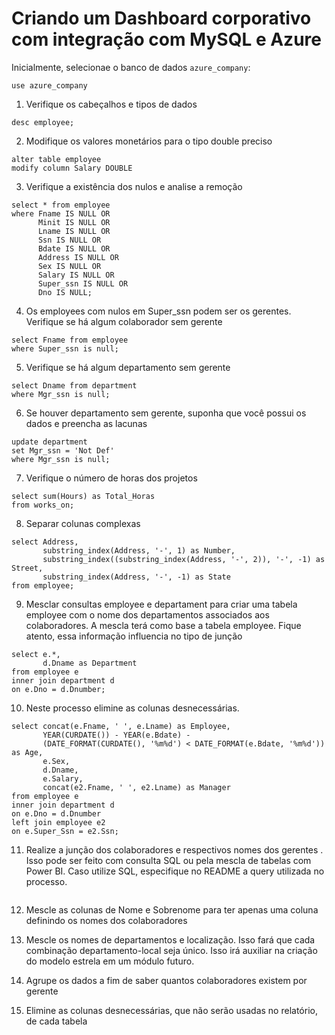 # Criando um Dashboard corporativo com integração com MySQL e Azure

Inicialmente, selecionae o banco de dados <code>azure_company</code>:
```
use azure_company
```

1.	Verifique os cabeçalhos e tipos de dados
```
desc employee;
```

2.	Modifique os valores monetários para o tipo double preciso
```
alter table employee
modify column Salary DOUBLE
```

3.	Verifique a existência dos nulos e analise a remoção
```
select * from employee
where Fname IS NULL OR
      Minit IS NULL OR
      Lname IS NULL OR
      Ssn IS NULL OR
      Bdate IS NULL OR
      Address IS NULL OR
      Sex IS NULL OR
      Salary IS NULL OR
      Super_ssn IS NULL OR
      Dno IS NULL;
```

4.	Os employees com nulos em Super_ssn podem ser os gerentes. Verifique se há algum colaborador sem gerente
```
select Fname from employee
where Super_ssn is null;
```

5.	Verifique se há algum departamento sem gerente
```
select Dname from department
where Mgr_ssn is null;
```

6.	Se houver departamento sem gerente, suponha que você possui os dados e preencha as lacunas
```
update department 
set Mgr_ssn = 'Not Def'
where Mgr_ssn is null;
```

7.	Verifique o número de horas dos projetos
```
select sum(Hours) as Total_Horas 
from works_on;
```

8.	Separar colunas complexas
```
select Address,
	   substring_index(Address, '-', 1) as Number,
	   substring_index((substring_index(Address, '-', 2)), '-', -1) as Street,
	   substring_index(Address, '-', -1) as State 
from employee;
```

9.	Mesclar consultas employee e departament para criar uma tabela employee com o nome dos departamentos associados aos colaboradores. A mescla terá como base a tabela employee. Fique atento, essa informação influencia no tipo de junção
```
select e.*,
	   d.Dname as Department
from employee e 
inner join department d 
on e.Dno = d.Dnumber;
```

10.	Neste processo elimine as colunas desnecessárias. 
```
select concat(e.Fname, ' ', e.Lname) as Employee,
	   YEAR(CURDATE()) - YEAR(e.Bdate) - 
	   (DATE_FORMAT(CURDATE(), '%m%d') < DATE_FORMAT(e.Bdate, '%m%d')) as Age,
	   e.Sex,
	   d.Dname,
	   e.Salary,
	   concat(e2.Fname, ' ', e2.Lname) as Manager
from employee e
inner join department d 
on e.Dno = d.Dnumber
left join employee e2 
on e.Super_Ssn = e2.Ssn;
```

11.	Realize a junção dos colaboradores e respectivos nomes dos gerentes . Isso pode ser feito com consulta SQL ou pela mescla de tabelas com Power BI. Caso utilize SQL, especifique no README a query utilizada no processo.
```

```

12.	Mescle as colunas de Nome e Sobrenome para ter apenas uma coluna definindo os nomes dos colaboradores

13.	Mescle os nomes de departamentos e localização. Isso fará que cada combinação departamento-local seja único. Isso irá auxiliar na criação do modelo estrela em um módulo futuro.

15.	Agrupe os dados a fim de saber quantos colaboradores existem por gerente

16.	Elimine as colunas desnecessárias, que não serão usadas no relatório, de cada tabela

